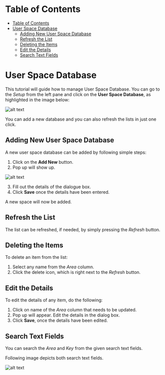 # Table of Contents

* [Table of Contents](#table-of-contents)
* [User Space Database](#user-space-database)
    * [Adding New User Space Database](#adding-new-user-space-database)
    * [Refresh the List](#refresh-the-list)
    * [Deleting the Items](#deleting-the-items)
    * [Edit the Details](#edit-the-details)
    * [Search Text Fields](#search-text-fields)
 


# User Space Database

This tutorial will guide how to manage User Space Database. You can go to the *Setup* from the left pane and click on the **User Space Database**, as highlighted in the image below:

![alt text][user-space-img-1]

You can add a new database and you can also refresh the lists in just one click.

## Adding New User Space Database

A new user space database can be added by following simple steps:

1. Click on the **Add New** button.
2.	Pop up will show up.

![alt text][user-space-img-2]

3.	Fill out the details of the dialogue box.
4.	Click **Save** once the details have been entered.

A new space will now be added.

## Refresh the List

The list can be refreshed, if needed, by simply pressing the *Refresh* button.

## Deleting the Items

To delete an item from the list:

1. Select any name from the *Area* column.
2. Click the delete icon, which is right next to the *Refresh* button.

## Edit the Details

To edit the details of any item, do the following:

1. Click on name of the *Area* column that needs to be updated.
2. Pop up will appear. Edit the details in the dialog box.
3. Click **Save**, once the details have been edited.

## Search Text Fields

You can search the *Area* and *Key* from the given search text fields.

Following image depicts both search text fields.

![alt text][user-space-img-3]

[user-space-img-1]: https://raw.githubusercontent.com/digipigeon/connexcs-user-docs/master/img/user-space-img-1.png "user-space-img-1"
[user-space-img-2]: https://raw.githubusercontent.com/digipigeon/connexcs-user-docs/master/img/user-space-img-2.png "user-space-img-2"
[user-space-img-3]: https://raw.githubusercontent.com/digipigeon/connexcs-user-docs/master/img/user-space-img-3.png "user-space-img-3"
